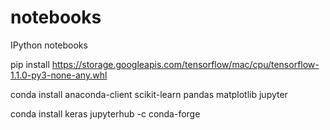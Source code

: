 notebooks
=========

IPython notebooks

pip install https://storage.googleapis.com/tensorflow/mac/cpu/tensorflow-1.1.0-py3-none-any.whl

conda install anaconda-client scikit-learn pandas matplotlib jupyter

conda install keras jupyterhub -c conda-forge
